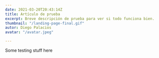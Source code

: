 ```yaml
---
date: 2021-03-20T20:43:14Z
title: Artículo de prueba
excerpt: Breve descripción de prueba para ver si todo funciona bien.
thumbnail: "/landing-page-final.gif"
autor: Diego Palacios
avatar: "/avatar.jpeg"

---
```

Some testing stuff here